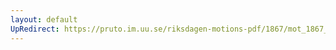```yaml
---
layout: default
UpRedirect: https://pruto.im.uu.se/riksdagen-motions-pdf/1867/mot_1867__ak__105/mot_1867__ak__105-002.pdf
---
```

